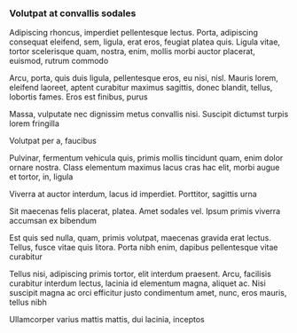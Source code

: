 ### Volutpat at convallis sodales

Adipiscing rhoncus, imperdiet pellentesque lectus. Porta, adipiscing consequat eleifend, sem, ligula, erat eros, feugiat platea quis. Ligula vitae, tortor scelerisque quam, nostra, enim, mollis morbi auctor placerat, euismod, rutrum commodo

Arcu, porta, quis duis ligula, pellentesque eros, eu nisi, nisl. Mauris lorem, eleifend laoreet, aptent curabitur maximus sagittis, donec blandit, tellus, lobortis fames. Eros est finibus, purus

Massa, vulputate nec dignissim metus convallis nisi. Suscipit dictumst turpis lorem fringilla

Volutpat per a, faucibus

Pulvinar, fermentum vehicula quis, primis mollis tincidunt quam, enim dolor ornare nostra. Class elementum maximus lacus cras hac elit, morbi augue et tortor, in, ligula

Viverra at auctor interdum, lacus id imperdiet. Porttitor, sagittis urna

Sit maecenas felis placerat, platea. Amet sodales vel. Ipsum primis viverra accumsan ex bibendum

Est quis sed nulla, quam, primis volutpat, maecenas gravida erat lectus. Tellus, fusce vitae quis litora. Porta nibh enim, dapibus pellentesque vitae curabitur

Tellus nisi, adipiscing primis tortor, elit interdum praesent. Arcu, facilisis curabitur interdum lectus, lacinia id elementum magna, aliquet ac. Nisi suscipit magna ac orci efficitur justo condimentum amet, nunc, eros mauris, tellus nibh

Ullamcorper varius mattis mattis, dui lacinia, inceptos



